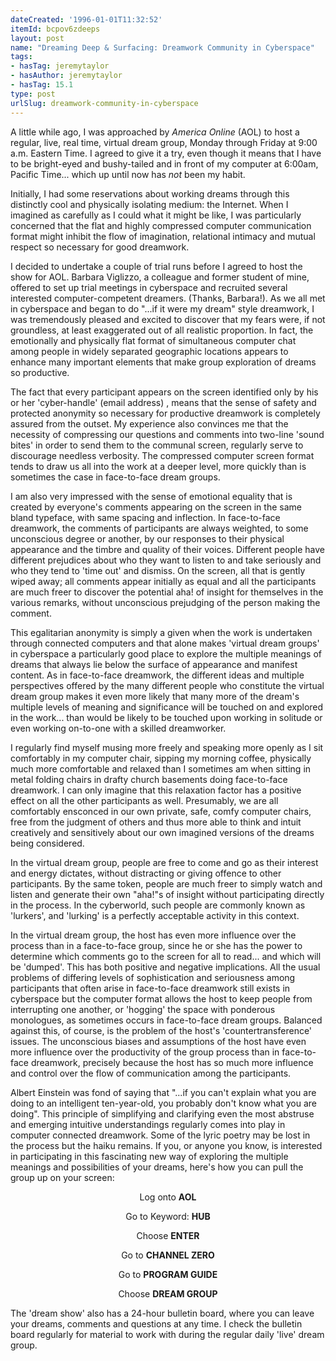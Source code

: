```yaml
---
dateCreated: '1996-01-01T11:32:52'
itemId: bcpov6zdeeps
layout: post
name: "Dreaming Deep & Surfacing: Dreamwork Community in Cyberspace"
tags:
- hasTag: jeremytaylor
- hasAuthor: jeremytaylor
- hasTag: 15.1
type: post
urlSlug: dreamwork-community-in-cyberspace
---
```


A little while ago, I was approached by *America Online* (AOL) to host a regular, live, real time, virtual dream group, Monday through Friday at 9:00 a.m. Eastern Time. I agreed to give it a try, even though it means that I have to be bright-eyed and bushy-tailed and in front of my computer at 6:00am, Pacific Time... which up until now has *not* been my habit. 

Initially, I had some reservations about working dreams through this distinctly cool and physically isolating medium: the Internet. When I imagined as carefully as I could what it might be like, I was particularly concerned that the flat and highly compressed computer communication format might inhibit the flow of imagination, relational intimacy and mutual respect so necessary for good dreamwork. 

I decided to undertake a couple of trial runs before I agreed to host the show for AOL. Barbara Viglizzo, a colleague and former student of mine, offered to set up trial meetings in cyberspace and recruited several interested computer-competent dreamers. (Thanks, Barbara!). As we all met in cyberspace and began to do "...if it were my dream" style dreamwork, I was tremendously pleased and excited to discover that my fears were, if not groundless, at least exaggerated out of all realistic proportion. In fact, the emotionally and physically flat format of simultaneous computer chat among people in widely separated geographic locations appears to enhance many important elements that make group exploration of dreams so productive. 

The fact that every participant appears on the screen identified only by his or her 'cyber-handle' (email address) , means that the sense of safety and protected anonymity so necessary for productive dreamwork is completely assured from the outset. My experience also convinces me that the necessity of compressing our questions and comments into two-line 'sound bites' in order to send them to the communal screen, regularly serve to discourage needless verbosity. The compressed computer screen format tends to draw us all into the work at a deeper level, more quickly than is sometimes the case in face-to-face dream groups. 

I am also very impressed with the sense of emotional equality that is created by everyone's comments appearing on the screen in the same bland typeface, with same spacing and inflection. In face-to-face dreamwork, the comments of participants are always weighted, to some unconscious degree or another, by our responses to their physical appearance and the timbre and quality of their voices. Different people have different prejudices about who they want to listen to and take seriously and who they tend to 'time out' and dismiss. On the screen, all that is gently wiped away; all comments appear initially as equal and all the participants are much freer to discover the potential aha! of insight for themselves in the various remarks, without unconscious prejudging of the person making the comment. 

This egalitarian anonymity is simply a given when the work is undertaken through connected computers and that alone makes 'virtual dream groups' in cyberspace a particularly good place to explore the multiple meanings of dreams that always lie below the surface of appearance and manifest content. As in face-to-face dreamwork, the different ideas and multiple perspectives offered by the many different people who constitute the virtual dream group makes it even more likely that many more of the dream's multiple levels of meaning and significance will be touched on and explored in the work... than would be likely to be touched upon working in solitude or even working on-to-one with a skilled dreamworker. 

I regularly find myself musing more freely and speaking more openly as I sit comfortably in my computer chair, sipping my morning coffee, physically much more comfortable and relaxed than I sometimes am when sitting in metal folding chairs in drafty church basements doing face-to-face dreamwork. I can only imagine that this relaxation factor has a positive effect on all the other participants as well. Presumably, we are all comfortably ensconced in our own private, safe, comfy computer chairs, free from the judgment of others and thus more able to think and intuit creatively and sensitively about our own imagined versions of the dreams being considered. 

In the virtual dream group, people are free to come and go as their interest and energy dictates, without distracting or giving offence to other participants. By the same token, people are much freer to simply watch and listen and generate their own "aha!"s of insight without participating directly in the process. In the cyberworld, such people are commonly known as 'lurkers', and 'lurking' is a perfectly acceptable activity in this context. 

In the virtual dream group, the host has even more influence over the process than in a face-to-face group, since he or she has the power to determine which comments go to the screen for all to read... and which will be 'dumped'. This has both positive and negative implications. All the usual problems of differing levels of sophistication and seriousness among participants that often arise in face-to-face dreamwork still exists in cyberspace but the computer format allows the host to keep people from interrupting one another, or 'hogging' the space with ponderous monologues, as sometimes occurs in face-to-face dream groups. Balanced against this, of course, is the problem of the host's 'countertransference' issues. The unconscious biases and assumptions of the host have even more influence over the productivity of the group process than in face-to-face dreamwork, precisely because the host has so much more influence and control over the flow of communication among the participants. 

Albert Einstein was fond of saying that "...if you can't explain what you are doing to an intelligent ten-year-old, you probably don't know what you are doing". This principle of simplifying and clarifying even the most abstruse and emerging intuitive understandings regularly comes into play in computer connected dreamwork. Some of the lyric poetry may be lost in the process but the haiku remains. If you, or anyone you know, is interested in participating in this fascinating new way of exploring the multiple meanings and possibilities of your dreams, here's how you can pull the group up on your screen:

<div style="width: 300px; margin: auto; text-align: center">
<p>Log onto <b>AOL</b></p>
<p>Go to Keyword: <b>HUB</b></p>
<p>Choose <b>ENTER</b></p>
<p>Go to <b>CHANNEL ZERO</b></p>
<p>Go to <b>PROGRAM GUIDE</b></p>
<p>Choose <b>DREAM GROUP</b></p>
</div>

The 'dream show' also has a 24-hour bulletin board, where you can leave your dreams, comments and questions at any time. I check the bulletin board regularly for material to work with during the regular daily 'live' dream group.





